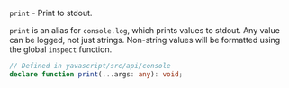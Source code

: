 `print` - Print to stdout.

`print` is an alias for `console.log`, which prints values to stdout. Any value can be logged, not just strings. Non-string values will be formatted using the global `inspect` function.

```ts
// Defined in yavascript/src/api/console
declare function print(...args: any): void;
```
